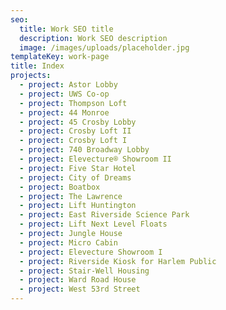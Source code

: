 ```yaml
---
seo: 
  title: Work SEO title
  description: Work SEO description
  image: /images/uploads/placeholder.jpg
templateKey: work-page
title: Index
projects:
  - project: Astor Lobby
  - project: UWS Co-op
  - project: Thompson Loft
  - project: 44 Monroe
  - project: 45 Crosby Lobby
  - project: Crosby Loft II
  - project: Crosby Loft I
  - project: 740 Broadway Lobby
  - project: Elevecture® Showroom II
  - project: Five Star Hotel
  - project: City of Dreams
  - project: Boatbox
  - project: The Lawrence
  - project: Lift Huntington
  - project: East Riverside Science Park
  - project: Lift Next Level Floats
  - project: Jungle House
  - project: Micro Cabin
  - project: Elevecture Showroom I
  - project: Riverside Kiosk for Harlem Public
  - project: Stair-Well Housing
  - project: Ward Road House
  - project: West 53rd Street
---
```


